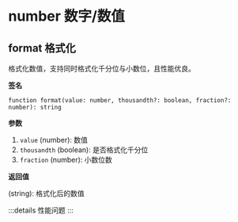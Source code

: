 # number 数字/数值

## format 格式化

格式化数值，支持同时格式化千分位与小数位，且性能优良。

<Example>
  <number-format />
</Example>

**签名**

`function format(value: number, thousandth?: boolean, fraction?: number): string`

**参数**

1. `value` (number): 数值
2. `thousandth` (boolean): 是否格式化千分位
3. `fraction` (number): 小数位数

**返回值**

(string): 格式化后的数值

:::details 性能问题
:::